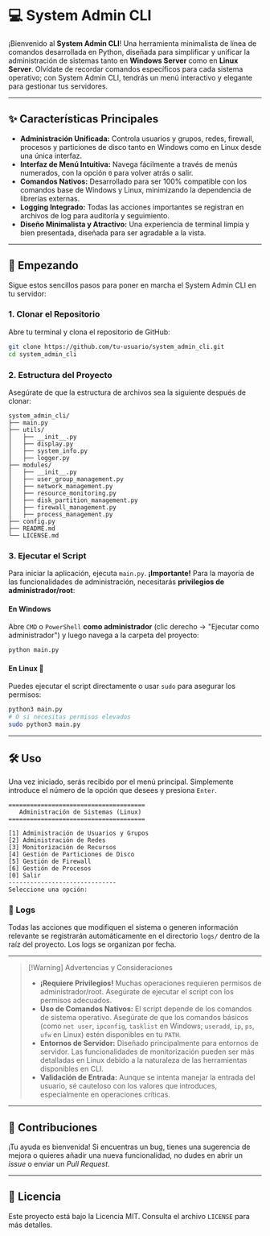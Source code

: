 # 💻 System Admin CLI

¡Bienvenido al **System Admin CLI**! Una herramienta minimalista de línea de comandos desarrollada en Python, diseñada para simplificar y unificar la administración de sistemas tanto en **Windows Server** como en **Linux Server**. Olvídate de recordar comandos específicos para cada sistema operativo; con System Admin CLI, tendrás un menú interactivo y elegante para gestionar tus servidores.

---

## ✨ Características Principales

- **Administración Unificada:** Controla usuarios y grupos, redes, firewall, procesos y particiones de disco tanto en Windows como en Linux desde una única interfaz.
- **Interfaz de Menú Intuitiva:** Navega fácilmente a través de menús numerados, con la opción `0` para volver atrás o salir.
- **Comandos Nativos:** Desarrollado para ser 100% compatible con los comandos base de Windows y Linux, minimizando la dependencia de librerías externas.
- **Logging Integrado:** Todas las acciones importantes se registran en archivos de log para auditoría y seguimiento.
- **Diseño Minimalista y Atractivo:** Una experiencia de terminal limpia y bien presentada, diseñada para ser agradable a la vista.

---

## 🚀 Empezando

Sigue estos sencillos pasos para poner en marcha el System Admin CLI en tu servidor:

### 1. Clonar el Repositorio

Abre tu terminal y clona el repositorio de GitHub:

```bash
git clone https://github.com/tu-usuario/system_admin_cli.git
cd system_admin_cli
```

### 2. Estructura del Proyecto

Asegúrate de que la estructura de archivos sea la siguiente después de clonar:

```
system_admin_cli/
├── main.py
├── utils/
│   ├── __init__.py
│   ├── display.py
│   ├── system_info.py
│   ├── logger.py
├── modules/
│   ├── __init__.py
│   ├── user_group_management.py
│   ├── network_management.py
│   ├── resource_monitoring.py
│   ├── disk_partition_management.py
│   ├── firewall_management.py
│   ├── process_management.py
├── config.py
├── README.md
└── LICENSE.md

```

### 3. Ejecutar el Script

Para iniciar la aplicación, ejecuta `main.py`. **¡Importante!** Para la mayoría de las funcionalidades de administración, necesitarás **privilegios de administrador/root**:

#### En Windows

Abre `CMD` o `PowerShell` **como administrador** (clic derecho -> "Ejecutar como administrador") y luego navega a la carpeta del proyecto:

```bash
python main.py
```

#### En Linux 🐧

Puedes ejecutar el script directamente o usar `sudo` para asegurar los permisos:

```bash
python3 main.py
# O si necesitas permisos elevados
sudo python3 main.py
```

---

## 🛠️ Uso

Una vez iniciado, serás recibido por el menú principal. Simplemente introduce el número de la opción que desees y presiona `Enter`.

```
======================================
   Administración de Sistemas (Linux)
======================================

[1] Administración de Usuarios y Grupos
[2] Administración de Redes
[3] Monitorización de Recursos
[4] Gestión de Particiones de Disco
[5] Gestión de Firewall
[6] Gestión de Procesos
[0] Salir
------------------------------
Seleccione una opción:
```

### 📝 Logs

Todas las acciones que modifiquen el sistema o generen información relevante se registrarán automáticamente en el directorio `logs/` dentro de la raíz del proyecto. Los logs se organizan por fecha.

---

> [!Warning] Advertencias y Consideraciones
> 
> - **¡Requiere Privilegios!** Muchas operaciones requieren permisos de administrador/root. Asegúrate de ejecutar el script con los permisos adecuados.
> - **Uso de Comandos Nativos:** El script depende de los comandos de sistema operativo. Asegúrate de que los comandos básicos (como `net user`, `ipconfig`, `tasklist` en Windows; `useradd`, `ip`, `ps`, `ufw` en Linux) estén disponibles en tu `PATH`.
> - **Entornos de Servidor:** Diseñado principalmente para entornos de servidor. Las funcionalidades de monitorización pueden ser más detalladas en Linux debido a la naturaleza de las herramientas disponibles en CLI.
> - **Validación de Entrada:** Aunque se intenta manejar la entrada del usuario, sé cauteloso con los valores que introduces, especialmente en operaciones críticas.

---

## 🤝 Contribuciones

¡Tu ayuda es bienvenida! Si encuentras un bug, tienes una sugerencia de mejora o quieres añadir una nueva funcionalidad, no dudes en abrir un _issue_ o enviar un _Pull Request_.

---
## 📜 Licencia

Este proyecto está bajo la Licencia MIT. Consulta el archivo `LICENSE` para más detalles.